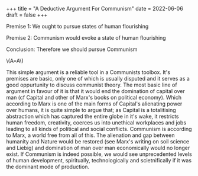 +++
title = "A Deductive Argument For Communism"
date = 2022-06-06
draft = false
+++

Premise 1: We ought to pursue states of human flourishing

Premise 2: Communism would evoke a state of human flourishing

Conclusion: Therefore we should pursue Communism

\\(A=A\\)

This simple argument is a reliable tool in a Communists toolbox. It's premises are basic, only one of which is usually disputed and it serves as a good oppurtunity to discuss communist theory. The most basic line of argument in favour of it is that it would end the domination of capital over man (cf Capital and other of Marx's books on political economy). Which according to Marx is one of the main forms of Capital's alienating power over humans, it is quite simple to argue that; as Capital is a totalitising abstraction which has captured the entire globe in it's wake, it restricts human freedom, creativity, coerces us into unethical workplaces and jobs leading to all kinds of political and social conflicts. Communism is according to Marx, a world free from all of this. The alienation and gap between humanity and Nature would be restored (see Marx's writing on soil science and Liebig) and domination of man over man economically would no longer exist. If Communism is indeed possible, we would see unprecedented levels of human development, spiritually, technologically and scietnifically if it was the dominant mode of production.